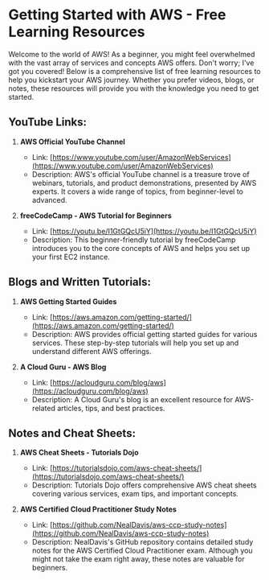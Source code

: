 # Getting Started with AWS - Free Learning Resources

Welcome to the world of AWS! As a beginner, you might feel overwhelmed with the vast array of services and concepts AWS offers. Don't worry; I've got you covered! Below is a comprehensive list of free learning resources to help you kickstart your AWS journey. Whether you prefer videos, blogs, or notes, these resources will provide you with the knowledge you need to get started.

## YouTube Links:
1. **AWS Official YouTube Channel**
   - Link: [https://www.youtube.com/user/AmazonWebServices](https://www.youtube.com/user/AmazonWebServices)
   - Description: AWS's official YouTube channel is a treasure trove of webinars, tutorials, and product demonstrations, presented by AWS experts. It covers a wide range of topics, from beginner-level to advanced.

2. **freeCodeCamp - AWS Tutorial for Beginners**
   - Link: [https://youtu.be/I1GtGQcU5iY](https://youtu.be/I1GtGQcU5iY)
   - Description: This beginner-friendly tutorial by freeCodeCamp introduces you to the core concepts of AWS and helps you set up your first EC2 instance.

## Blogs and Written Tutorials:
1. **AWS Getting Started Guides**
   - Link: [https://aws.amazon.com/getting-started/](https://aws.amazon.com/getting-started/)
   - Description: AWS provides official getting started guides for various services. These step-by-step tutorials will help you set up and understand different AWS offerings.

2. **A Cloud Guru - AWS Blog**
   - Link: [https://acloudguru.com/blog/aws](https://acloudguru.com/blog/aws)
   - Description: A Cloud Guru's blog is an excellent resource for AWS-related articles, tips, and best practices.

## Notes and Cheat Sheets:
1. **AWS Cheat Sheets - Tutorials Dojo**
   - Link: [https://tutorialsdojo.com/aws-cheat-sheets/](https://tutorialsdojo.com/aws-cheat-sheets/)
   - Description: Tutorials Dojo offers comprehensive AWS cheat sheets covering various services, exam tips, and important concepts.

2. **AWS Certified Cloud Practitioner Study Notes**
   - Link: [https://github.com/NealDavis/aws-ccp-study-notes](https://github.com/NealDavis/aws-ccp-study-notes)
   - Description: NealDavis's GitHub repository contains detailed study notes for the AWS Certified Cloud Practitioner exam. Although you might not take the exam right away, these notes are valuable for beginners.

